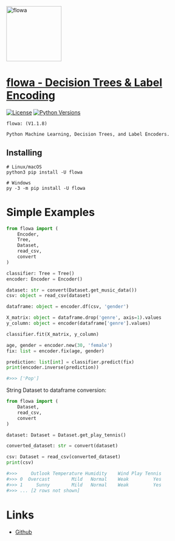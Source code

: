 <a href="https://ibb.co/885w17s](https://i.ibb.co/bdBVcKm/flowa.jpg)"><img src="https://i.ibb.co/bdBVcKm/flowa.jpg" alt="flowa" border="0" width="145"></a>

# [flowa - Decision Trees & Label Encoding](https://pypi.org/project/flowa)
[![License](https://img.shields.io/badge/license-MIT-blue.svg)](https://github.com/flowa/flowa/blob/main/LICENSE)
[![Python Versions](https://img.shields.io/badge/python-3.7%20|%203.8%20|%203.9%20|%203.10%20|%203.11%20|%203.12%20-blue)](https://www.python.org/downloads/)

```
flowa: (V1.1.8)

Python Machine Learning, Decision Trees, and Label Encoders.
```

## Installing
```shell
# Linux/macOS
python3 pip install -U flowa

# Windows
py -3 -m pip install -U flowa
```

# Simple Examples
```python
from flowa import (
    Encoder,
    Tree,
    Dataset,
    read_csv,
    convert
)

classifier: Tree = Tree()
encoder: Encoder = Encoder()

dataset: str = convert(Dataset.get_music_data())
csv: object = read_csv(dataset)

dataframe: object = encoder.df(csv, 'gender')

X_matrix: object = dataframe.drop('genre', axis=1).values
y_column: object = encoder(dataframe['genre'].values)

classifier.fit(X_matrix, y_column)

age, gender = encoder.new(30, 'female')
fix: list = encoder.fix(age, gender)

prediction: list[int] = classifier.predict(fix)
print(encoder.inverse(prediction))

#>>> ['Pop']

```
String Dataset to dataframe conversion:
```python
from flowa import (
    Dataset,
    read_csv,
    convert
)

dataset: Dataset = Dataset.get_play_tennis()

converted_dataset: str = convert(dataset)

csv: Dataset = read_csv(converted_dataset)
print(csv)

#>>>     Outlook Temperature Humidity    Wind Play Tennis
#>>> 0  Overcast        Mild   Normal    Weak         Yes
#>>> 1     Sunny        Mild   Normal    Weak         Yes
#>>> ... [2 rows not shown]
```

# Links
- [Github](https://github.com/flowa-ai)
